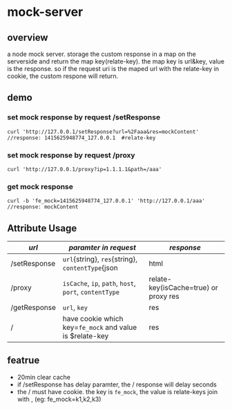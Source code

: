 mock-server
===========

## overview
a node mock server. storage the custom response in a map on the serverside and return the map key(relate-key). the map key is url&key, value is the response. so if the request uri is the maped url with the relate-key in cookie, the custom respone will return.


## demo
### set mock response by request /setResponse
```
curl 'http://127.0.0.1/setResponse?url=%2Faaa&res=mockContent'
//response: 1415625948774_127.0.0.1  #relate-key
```

### set mock response by request /proxy
```
curl 'http://127.0.0.1/proxy?ip=1.1.1.1&path=/aaa'
```

### get mock response
```
curl -b 'fe_mock=1415625948774_127.0.0.1' 'http://127.0.0.1/aaa'
//response: mockContent
```


## Attribute Usage
| *url* | *paramter in request* | *response* |
| -------- | -------- | -------- |
| /setResponse | `url`{string}, `res`{string}, `contentType`{json|html|javascript|text}, `delay`{number} | relate-key{string} |
| /proxy | `isCache`, `ip`, `path`, `host`, `port`, `contentType` | relate-key(isCache=true) or proxy res |
| /getResponse | `url`, `key` | res |
| / | have cookie which key=`fe_mock` and value is $relate-key | res |


## featrue
* 20min clear cache
* if /setResponse has delay paramter, the / response will delay seconds
* the / must have cookie. the key is `fe_mock`, the value is relate-keys join with , (eg: fe_mock=k1,k2,k3)

